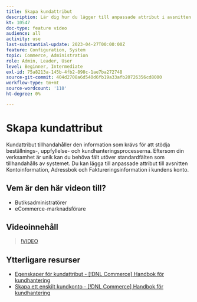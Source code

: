 ```yaml
---
title: Skapa kundattribut
description: Lär dig hur du lägger till anpassade attribut i avsnitten Kontoinformation, Adressbok och Faktureringsinformation för en kunds konto.
kt: 10547
doc-type: feature video
audience: all
activity: use
last-substantial-update: 2023-04-27T00:00:00Z
feature: Configuration, System
topic: Commerce, Administration
role: Admin, Leader, User
level: Beginner, Intermediate
exl-id: 75a8213a-145b-4fb2-898c-1ae7ba272748
source-git-commit: 404d2708a6d540d6fb19a33afb20726356cd8000
workflow-type: tm+mt
source-wordcount: '110'
ht-degree: 0%

---
```


# Skapa kundattribut

Kundattribut tillhandahåller den information som krävs för att stödja beställnings-, uppfyllelse- och kundhanteringsprocesserna. Eftersom din verksamhet är unik kan du behöva fält utöver standardfälten som tillhandahålls av systemet. Du kan lägga till anpassade attribut till avsnitten Kontoinformation, Adressbok och Faktureringsinformation i kundens konto.

## Vem är den här videon till?

- Butiksadministratörer
- eCommerce-marknadsförare

## Videoinnehåll

>[!VIDEO](https://video.tv.adobe.com/v/343661?quality=12&learn=on)

## Ytterligare resurser

- [Egenskaper för kundattribut - [!DNL Commerce] Handbok för kundhantering](https://experienceleague.adobe.com/docs/commerce-admin/customers/customer-accounts/attributes/attribute-properties.html)
- [Skapa ett enskilt kundkonto - [!DNL Commerce] Handbok för kundhantering](https://experienceleague.adobe.com/docs/commerce-admin/customers/customer-accounts/account-create.html)
